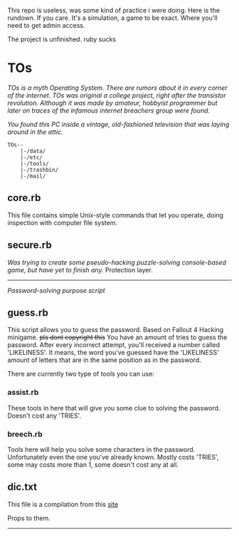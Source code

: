 This repo is useless, was some kind of practice i were doing. Here is the rundown. If you care.
It's a simulation, a game to be exact. Where you'll need to get admin access.

The project is unfinished.
ruby sucks

# TOs #
  *TOs is a myth Operating System. There are rumors about it in every corner of the internet.*
  *TOs was original a college project, right after the transistor revolution. Although it was made by amateur, hobbyist programmer
  but later on traces of the infamous internet breachers group were found.*
  
  *You found this PC inside a vintage, old-fashioned television that was laying around in the attic.*
  ```
  TOs--
      |-/data/    
      |-/etc/
      |-/tools/
      |-/trashbin/
      |-/mail/
   ```
## core.rb ##
This file contains simple Unix-style commands that let you operate, doing inspection with computer file system.

## secure.rb ##
*Was trying to create some pseudo-hacking puzzle-solving console-based game, but have yet to finish any.*
Protection layer.

-----

*Password-solving purpose script*
## guess.rb ##
This script allows you to guess the password. Based on Fallout 4 Hacking minigame. ~~pls dont copyright this~~
You have an amount of tries to guess the password. After every incorrect attempt, you'll received a number called 'LIKELINESS'. It means, the word you've guessed have the 'LIKELINESS' amount of letters that are in the same position as in the password.


There are currently two type of tools you can use:

### assist.rb ###
These tools in here that will give you some clue to solving the password.
Doesn't cost any 'TRIES'.

### breech.rb ###
Tools here will help you solve some characters in the password. Unfortunately even the one you've already known.
Mostly costs 'TRIES', some may costs more than 1, some doesn't cost any at all.

## dic.txt ##
This file is a compilation from this [site](http://www.ef.com/english-resources/english-vocabulary/top-1000-words/)

Props to them.

------
